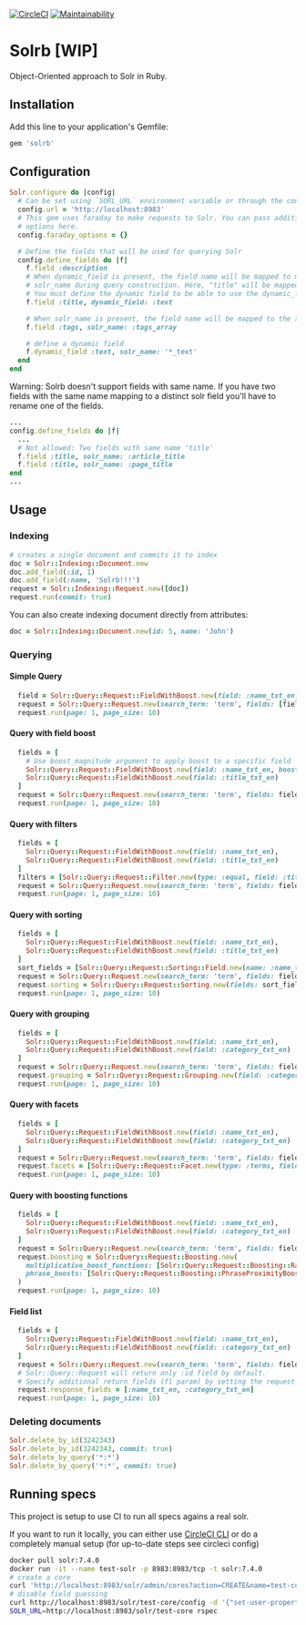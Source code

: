[![CircleCI](https://circleci.com/gh/machinio/solrb/tree/master.svg?style=svg)](https://circleci.com/gh/machinio/solrb/tree/master)
[![Maintainability](https://api.codeclimate.com/v1/badges/81e84c1c42f10f9da801/maintainability)](https://codeclimate.com/github/machinio/solrb/maintainability)

# Solrb [WIP]

Object-Oriented approach to Solr in Ruby.

## Installation

Add this line to your application's Gemfile:

```ruby
gem 'solrb'
```

## Configuration

```ruby
Solr.configure do |config|
  # Can be set using `SORL_URL` environment variable or through the configuration block.
  config.url = 'http://localhost:8983'
  # This gem uses faraday to make requests to Solr. You can pass additional faraday
  # options here.
  config.faraday_options = {}

  # Define the fields that will be used for querying Solr
  config.define_fields do |f|
    f.field :description
    # When dynamic_field is present, the field name will be mapped to match the dynamic field
    # solr_name during query construction. Here, "title" will be mapped to "title_text"
    # You must define the dynamic field to be able to use the dynamic_field option
    f.field :title, dynamic_field: :text

    # When solr_name is present, the field name will be mapped to the solr_name during query construction
    f.field :tags, solr_name: :tags_array

    # define a dynamic field
    f.dynamic_field :text, solr_name: '*_text'
  end
end
```

Warning: Solrb doesn't support fields with same name. If you have two fields with the same name mapping
to a distinct solr field you'll have to rename one of the fields.

```ruby
...
config.define_fields do |f|
  ...
  # Not allowed: Two fields with same name 'title'
  f.field :title, solr_name: :article_title
  f.field :title, solr_name: :page_title
end
...
```

## Usage

### Indexing

```ruby
# creates a single document and commits it to index
doc = Solr::Indexing::Document.new
doc.add_field(:id, 1)
doc.add_field(:name, 'Solrb!!!')
request = Solr::Indexing::Request.new([doc])
request.run(commit: true)
```

You can also create indexing document directly from attributes:

```ruby
doc = Solr::Indexing::Document.new(id: 5, name: 'John')
```

### Querying

#### Simple Query

```ruby
  field = Solr::Query::Request::FieldWithBoost.new(field: :name_txt_en)
  request = Solr::Query::Request.new(search_term: 'term', fields: [field])
  request.run(page: 1, page_size: 10)
```

#### Query with field boost

```ruby
  fields = [
    # Use boost_magnitude argument to apply boost to a specific field
    Solr::Query::Request::FieldWithBoost.new(field: :name_txt_en, boost_magnitude: 16),
    Solr::Query::Request::FieldWithBoost.new(field: :title_txt_en)
  ]
  request = Solr::Query::Request.new(search_term: 'term', fields: fields)
  request.run(page: 1, page_size: 10)
```

#### Query with filters

```ruby
  fields = [
    Solr::Query::Request::FieldWithBoost.new(field: :name_txt_en),
    Solr::Query::Request::FieldWithBoost.new(field: :title_txt_en)
  ]
  filters = [Solr::Query::Request::Filter.new(type: :equal, field: :title_txt_en, value: 'title')]
  request = Solr::Query::Request.new(search_term: 'term', fields: fields, filters: filters)
  request.run(page: 1, page_size: 10)
```


#### Query with sorting

```ruby
  fields = [
    Solr::Query::Request::FieldWithBoost.new(field: :name_txt_en),
    Solr::Query::Request::FieldWithBoost.new(field: :title_txt_en)
  ]
  sort_fields = [Solr::Query::Request::Sorting::Field.new(name: :name_txt_en, direction: :asc)]
  request = Solr::Query::Request.new(search_term: 'term', fields: fields)
  request.sorting = Solr::Query::Request::Sorting.new(fields: sort_fields)
  request.run(page: 1, page_size: 10)
```

#### Query with grouping

```ruby
  fields = [
    Solr::Query::Request::FieldWithBoost.new(field: :name_txt_en),
    Solr::Query::Request::FieldWithBoost.new(field: :category_txt_en)
  ]
  request = Solr::Query::Request.new(search_term: 'term', fields: fields)
  request.grouping = Solr::Query::Request::Grouping.new(field: :category_txt_en, limit: 10)
  request.run(page: 1, page_size: 10)
```

#### Query with facets

```ruby
  fields = [
    Solr::Query::Request::FieldWithBoost.new(field: :name_txt_en),
    Solr::Query::Request::FieldWithBoost.new(field: :category_txt_en)
  ]
  request = Solr::Query::Request.new(search_term: 'term', fields: fields)
  request.facets = [Solr::Query::Request::Facet.new(type: :terms, field: :category_txt_en, options: { limit: 10 })]
  request.run(page: 1, page_size: 10)
```

#### Query with boosting functions

```ruby
  fields = [
    Solr::Query::Request::FieldWithBoost.new(field: :name_txt_en),
    Solr::Query::Request::FieldWithBoost.new(field: :category_txt_en)
  ]
  request = Solr::Query::Request.new(search_term: 'term', fields: fields)
  request.boosting = Solr::Query::Request::Boosting.new(
    multiplicative_boost_functions: [Solr::Query::Request::Boosting::RankingFieldBoostFunction.new(field: :name_txt_en)],
    phrase_boosts: [Solr::Query::Request::Boosting::PhraseProximityBoost.new(field: :category_txt_en, boost_magnitude: 4)]
  )
  request.run(page: 1, page_size: 10)
```

#### Field list


```ruby
  fields = [
    Solr::Query::Request::FieldWithBoost.new(field: :name_txt_en),
    Solr::Query::Request::FieldWithBoost.new(field: :category_txt_en)
  ]
  request = Solr::Query::Request.new(search_term: 'term', fields: fields)
  # Solr::Query::Request will return only :id field by default.
  # Specify additional return fields (fl param) by setting the request response_fields
  request.response_fields = [:name_txt_en, :category_txt_en]
  request.run(page: 1, page_size: 10)
```

### Deleting documents

```ruby
Solr.delete_by_id(3242343)
Solr.delete_by_id(3242343, commit: true)
Solr.delete_by_query('*:*')
Solr.delete_by_query('*:*', commit: true)
```

## Running specs

This project is setup to use CI to run all specs agains a real solr.

If you want to run it locally, you can either use  [CircleCI CLI](https://circleci.com/docs/2.0/local-cli/)
or do a completely manual setup (for up-to-date steps see circleci config)

```sh
docker pull solr:7.4.0
docker run -it --name test-solr -p 8983:8983/tcp -t solr:7.4.0
# create a core
curl 'http://localhost:8983/solr/admin/cores?action=CREATE&name=test-core&configSet=_default'
# disable field guessing
curl http://localhost:8983/solr/test-core/config -d '{"set-user-property": {"update.autoCreateFields":"false"}}'
SOLR_URL=http://localhost:8983/solr/test-core rspec
```
